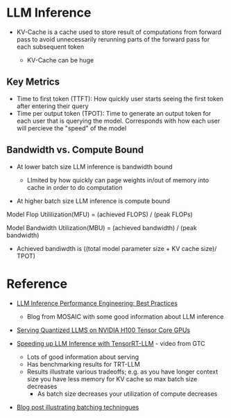# LLM Inference

* KV-Cache is a cache used to store result of computations from forward
   pass to avoid unnecessarily rerunning parts of the forward pass for each
   subsequent token

   * KV-Cache can be huge

## Key Metrics

* Time to first token (TTFT): How quickly user starts seeing the first token after entering their query
* Time per output token (TPOT): Time to generate an output token for each user that is querying the model. Corresponds with how each user will percieve the "speed" of the model

## Bandwidth vs. Compute Bound

* At lower batch size LLM inference is bandwidth bound

   * LImited by how quickly can page weights in/out of memory into cache in order to do computation

* At higher batch size LLM inference is compute bound

Model Flop Utililization(MFU) = (achieved FLOPS) / (peak FLOPs)

Model Bandwidth Utilization(MBU) = (achieved bandwidth) / (peak bandwidth)

* Achieved bandiwdth is ((total model parameter size + KV cache size)/ TPOT)

# Reference

* [LLM Inference Performance Engineering: Best Practices](https://www.databricks.com/blog/llm-inference-performance-engineering-best-practices)
   * Blog from MOSAIC with some good information about LLM inference

* [Serving Quantized LLMS on NVIDIA H100 Tensor Core GPUs](https://www.databricks.com/blog/serving-quantized-llms-nvidia-h100-tensor-core-gpus)
* [Speeding up LLM Inference with TensorRT-LLM](https://resources.nvidia.com/en-us-ai-inference-large-language-models/gtc24-s62031) - video from GTC
   * Lots of good information about serving
   * Has benchmarking results for TRT-LLM
   * Results illustrate various tradeoffs; e.g. as you have longer context size you have less memory for KV cache so max batch size decreases
      * As batch size decreases your utilization of compute decreases


* [Blog post illustrating batching techningues](https://aws.amazon.com/blogs/machine-learning/improve-throughput-performance-of-llama-2-models-using-amazon-sagemaker/)   